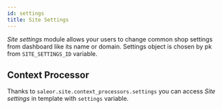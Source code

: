```yaml
---
id: settings
title: Site Settings
---
```


_Site settings_ module allows your users to change common shop settings from dashboard like its name or domain. Settings object is chosen by pk from `SITE_SETTINGS_ID` variable.


## Context Processor

Thanks to `saleor.site.context_processors.settings` you can access _Site settings_ in template with `settings` variable.